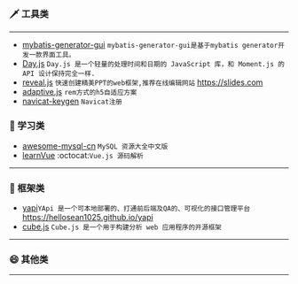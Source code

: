 ### 🗡 工具类
***
* [mybatis-generator-gui](https://github.com/zouzg/mybatis-generator-gui) `mybatis-generator-gui是基于mybatis generator开发一款界面工具。`
* [Day.js](https://github.com/iamkun/dayjs) `Day.js 是一个轻量的处理时间和日期的 JavaScript 库，和 Moment.js 的 API 设计保持完全一样.`
* [reveal.js](https://github.com/hakimel/reveal.js#online-editor) `快速创建精美PPT的web框架,推荐在线编辑网站` https://slides.com
* [adaptive.js](https://github.com/finance-sh/adaptive) `rem方式的h5自适应方案`
* [navicat-keygen](https://github.com/DoubleLabyrinth/navicat-keygen) `Navicat注册`
### 🎃 学习类
* [awesome-mysql-cn](https://github.com/jobbole/awesome-mysql-cn) `MySQL 资源大全中文版`
* [learnVue](https://github.com/answershuto/learnVue) :octocat:`Vue.js 源码解析`
***
### 🍔 框架类
* [yapi](https://github.com/YMFE/yapi?utm_source=gold_browser_extension)`YApi 是一个可本地部署的、打通前后端及QA的、可视化的接口管理平台` https://hellosean1025.github.io/yapi
* [cube.js](https://github.com/cube-js/cube.js) `Cube.js 是一个用于构建分析 web 应用程序的开源框架`
***
### 😄 其他类
***
